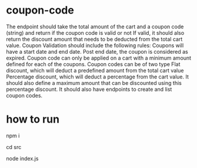 # coupon-code
The endpoint should take the total amount of the cart and a coupon code (string) and return if the coupon code is valid or not
If valid, it should also return the discount amount that needs to be deducted from the total cart value.
Coupon Validation should include the following rules:
Coupons will have a start date and end date. Post end date, the coupon is considered as expired. 
Coupon code can only be applied on a cart with a minimum amount defined for each of the coupons. 
Coupon codes can be of two type
Flat discount, which will deduct a predefined amount from the total cart value
Percentage discount, which will deduct a percentage from the cart value. It should also define a maximum amount that can be discounted using this percentage discount. 
It should also have endpoints to create and list coupon codes.
# how to run 
npm i

cd src

node index.js
